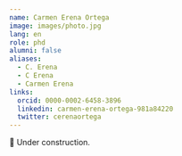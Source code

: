 ```yaml
---
name: Carmen Erena Ortega
image: images/photo.jpg
lang: en
role: phd
alumni: false
aliases:
  - C. Erena
  - C Erena
  - Carmen Erena
links:
  orcid: 0000-0002-6458-3896
  linkedin: carmen-erena-ortega-981a84220
  twitter: cerenaortega
---
```


🚧 Under construction.